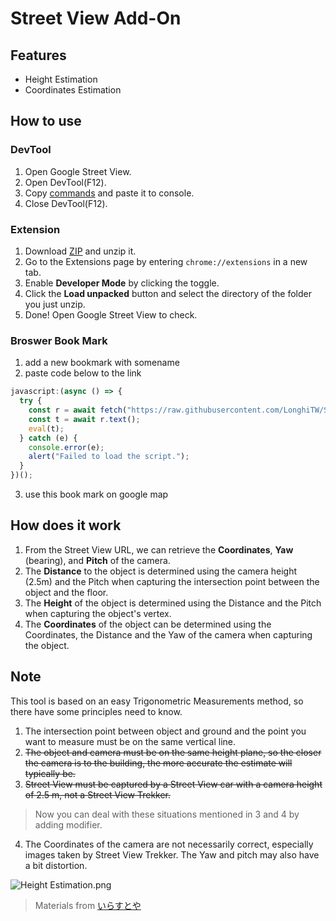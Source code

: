 # Street View Add-On
## Features
* Height Estimation
* Coordinates Estimation
## How to use
### DevTool
1. Open Google Street View.
2. Open DevTool(F12).
3. Copy [commands](https://github.com/LonghiTW/StreetViewAddOn/blob/main/commands.js) and paste it to console.
4. Close DevTool(F12).
### Extension
1. Download [ZIP](https://github.com/LonghiTW/StreetViewAddOn/releases) and unzip it.
2. Go to the Extensions page by entering `chrome://extensions` in a new tab.
3. Enable **Developer Mode** by clicking the toggle.
4. Click the **Load unpacked** button and select the directory of the folder you just unzip.
5. Done! Open Google Street View to check.
### Broswer Book Mark
1. add a new bookmark with somename
2. paste code below to the link
```js
javascript:(async () => {
  try {
    const r = await fetch("https://raw.githubusercontent.com/LonghiTW/StreetViewAddOn/main/commands.js");
    const t = await r.text();
    eval(t);
  } catch (e) {
    console.error(e);
    alert("Failed to load the script.");
  }
})();
```
3. use this book mark on google map

## How does it work
1. From the Street View URL, we can retrieve the **Coordinates**, **Yaw** (bearing), and **Pitch** of the camera.
2. The **Distance** to the object is determined using the camera height (2.5m) and the Pitch when capturing the intersection point between the object and the floor.
3. The **Height** of the object is determined using the Distance and the Pitch when capturing the object's vertex.
4. The **Coordinates** of the object can be determined using the Coordinates, the Distance and the Yaw of the camera when capturing the object.
## Note
This tool is based on an easy Trigonometric Measurements method, so there have some principles need to know.
1. The intersection point between object and ground and the point you want to measure must be on the same vertical line.
2. ~~The object and camera must be on the same height plane, so the closer the camera is to the building, the more accurate the estimate will typically be.~~
3. ~~Street View must be captured by a Street View car with a camera height of 2.5 m, not a Street View Trekker.~~
> Now you can deal with these situations mentioned in 3 and 4 by adding modifier.
4. The Coordinates of the camera are not necessarily correct, especially images taken by Street View Trekker. The Yaw and pitch may also have a bit distortion.

![Height Estimation.png](https://github.com/LonghiTW/HeightEstimationForGMaps/blob/main/Height%20Estimation.png)
> Materials from [いらすとや](https://www.irasutoya.com/)
